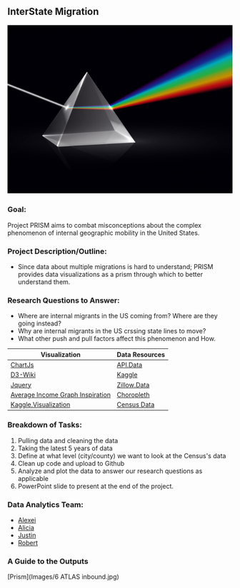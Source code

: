## InterState Migration 

![Prism](Images/prism.jpg)

### Goal:
Project PRISM aims to combat misconceptions about the complex phenomenon of internal geographic mobility in the United States.  

### Project Description/Outline:
* Since data about multiple migrations is hard to understand; PRISM provides data visualizations as a prism through which to better understand them.

### Research Questions to Answer:
* Where are internal migrants in the US coming from? Where are they going instead?
* Why are internal migrants in the US crssing state lines to move? 
* What other push and pull factors affect this phenomenon and How. 

|         Visualization         | Data Resources |
|------------------------------------|------------------------------------|
| [ChartJs]( https://www.chartjs.org/)| [API.Data](https://api.data.gov/) | 
| [D3-Wiki](https://d3-wiki.readthedocs.io/zh_CN/master/Gallery/) |[Kaggle](https://www.kaggle.com/) | 
| [Jquery](https://jquery.com/%7C) |[Zillow.Data](https://www.zillow.com/research/data/) |
| [Average Income Graph Inspiration](https://infogram.com/average-house-prices-1hdw2jozvvke6l0)| [Choropleth](https://bl.ocks.org/wboykinm/dbbe50d1023f90d4e241712395c27fb3)|
| [Kaggle.Visualization](https://www.kaggle.com/kaushiksuresh147/data-visualization-cheat-cheats-and-resources) | [Census Data](https://www.census.gov/data/tables/time-series/demo/income-poverty/historical-income-households.html) |

### Breakdown of Tasks:
1. Pulling data and cleaning the data 
2. Taking the latest 5 years of data
3. Define at what level (city/county) we want to look at the Census's data
4. Clean up code and upload to Github
5. Analyze and plot the data to answer our research questions as applicable
6. PowerPoint slide to present at the end of the project.

### Data Analytics Team:
* [Alexei](https://github.com/CaliFlowers)
* [Alicia](https://github.com/aliciasply)
* [Justin](https://github.com/jacance)
* [Robert](https://github.com/roborgain1)

### A Guide to the Outputs
[Prism](Images/6 ATLAS inbound.jpg)

